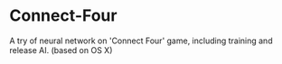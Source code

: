 # Connect-Four
A try of neural network on 'Connect Four' game, including training and release AI. (based on OS X)
